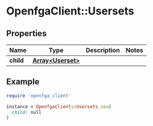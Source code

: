 # OpenfgaClient::Usersets

## Properties

| Name | Type | Description | Notes |
| ---- | ---- | ----------- | ----- |
| **child** | [**Array&lt;Userset&gt;**](Userset.md) |  |  |

## Example

```ruby
require 'openfga_client'

instance = OpenfgaClient::Usersets.new(
  child: null
)
```

